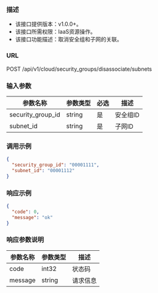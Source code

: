 ### 描述

- 该接口提供版本：v1.0.0+。
- 该接口所需权限：IaaS资源操作。
- 该接口功能描述：取消安全组和子网的关联。

### URL

POST /api/v1/cloud/security_groups/disassociate/subnets

### 输入参数

| 参数名称              | 参数类型      | 必选  | 描述    |
|-------------------|-----------|-----|-------|
| security_group_id | string    | 是   | 安全组ID |
| subnet_id         | string    | 是   | 子网ID  |

### 调用示例

```json
{
  "security_group_id": "00001111",
  "subnet_id": "00001112"
}
```

### 响应示例

```json
{
  "code": 0,
  "message": "ok"
}
```

### 响应参数说明

| 参数名称    | 参数类型   | 描述   |
|---------|--------|------|
| code    | int32  | 状态码  |
| message | string | 请求信息 |
